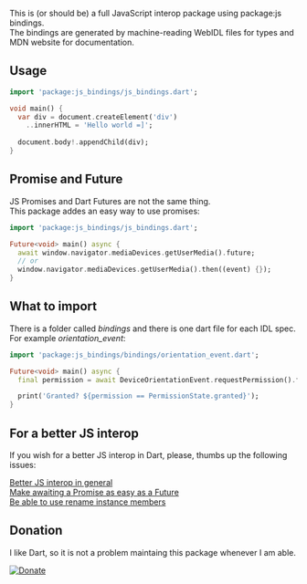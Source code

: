 This is (or should be) a full JavaScript interop package using package:js bindings.  
The bindings are generated by machine-reading WebIDL files for types and MDN website for documentation.

## Usage

```dart
import 'package:js_bindings/js_bindings.dart';

void main() {
  var div = document.createElement('div')
    ..innerHTML = 'Hello world =]';
  
  document.body!.appendChild(div);
}
```

## Promise and Future

JS Promises and Dart Futures are not the same thing.  
This package addes an easy way to use promises:

```dart
import 'package:js_bindings/js_bindings.dart';

Future<void> main() async {
  await window.navigator.mediaDevices.getUserMedia().future;
  // or
  window.navigator.mediaDevices.getUserMedia().then((event) {});
}
```


## What to import

There is a folder called *bindings* and there is one dart file for each IDL spec.  
For example *orientation_event*:

```dart
import 'package:js_bindings/bindings/orientation_event.dart';

Future<void> main() async {
  final permission = await DeviceOrientationEvent.requestPermission().future;

  print('Granted? ${permission == PermissionState.granted}');
}
```

## For a better JS interop

If you wish for a better JS interop in Dart, please, thumbs up the following issues:

[Better JS interop in general](https://github.com/dart-lang/sdk/issues/35084)  
[Make awaiting a Promise as easy as a Future](https://github.com/dart-lang/sdk/issues/27315)  
[Be able to use rename instance members](https://github.com/dart-lang/sdk/issues/24779)

## Donation

I like Dart, so it is not a problem maintaing this package whenever I am able.

[![Donate](https://img.shields.io/badge/Donate-PayPal-green.svg)](https://www.paypal.com/donate?hosted_button_id=YNCG33GLM3494)
